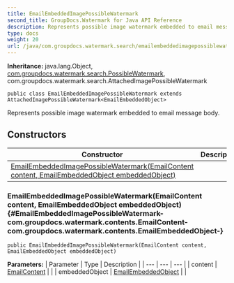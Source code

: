 ```yaml
---
title: EmailEmbeddedImagePossibleWatermark
second_title: GroupDocs.Watermark for Java API Reference
description: Represents possible image watermark embedded to email message body.
type: docs
weight: 20
url: /java/com.groupdocs.watermark.search/emailembeddedimagepossiblewatermark/
---
```

**Inheritance:**
java.lang.Object, [com.groupdocs.watermark.search.PossibleWatermark](../../com.groupdocs.watermark.search/possiblewatermark), com.groupdocs.watermark.search.AttachedImagePossibleWatermark
```
public class EmailEmbeddedImagePossibleWatermark extends AttachedImagePossibleWatermark<EmailEmbeddedObject>
```

Represents possible image watermark embedded to email message body.
## Constructors

| Constructor | Description |
| --- | --- |
| [EmailEmbeddedImagePossibleWatermark(EmailContent content, EmailEmbeddedObject embeddedObject)](#EmailEmbeddedImagePossibleWatermark-com.groupdocs.watermark.contents.EmailContent-com.groupdocs.watermark.contents.EmailEmbeddedObject-) |  |
### EmailEmbeddedImagePossibleWatermark(EmailContent content, EmailEmbeddedObject embeddedObject) {#EmailEmbeddedImagePossibleWatermark-com.groupdocs.watermark.contents.EmailContent-com.groupdocs.watermark.contents.EmailEmbeddedObject-}
```
public EmailEmbeddedImagePossibleWatermark(EmailContent content, EmailEmbeddedObject embeddedObject)
```




**Parameters:**
| Parameter | Type | Description |
| --- | --- | --- |
| content | [EmailContent](../../com.groupdocs.watermark.contents/emailcontent) |  |
| embeddedObject | [EmailEmbeddedObject](../../com.groupdocs.watermark.contents/emailembeddedobject) |  |

